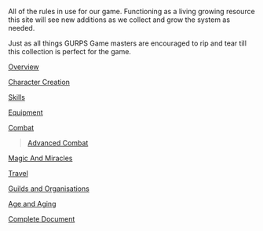 All of the rules in use for our game. Functioning as a living growing resource this site will see new additions as we collect and grow the system as needed. 

Just as all things GURPS Game masters are encouraged to rip and tear till this collection is perfect for the game.

[Overview](/Overview.md)

[Character Creation](/CharacterCreation.md)

[Skills](/Skills.md)

[Equipment](/Equipment.md)

[Combat](/Combat/Combat.md)
> [Advanced Combat](/Combat/AdvancedCombat.md)

[Magic And Miracles](MagicandMiracles)

[Travel](/Travel.md)

[Guilds and Organisations](/GuildsandOrganisations.md)

[Age and Aging](/AgeandAging.md)

[Complete Document](/CompleteDocument.md)